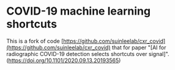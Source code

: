 # COVID-19 machine learning shortcuts
This is a fork of code [https://github.com/suinleelab/cxr_covid](https://github.com/suinleelab/cxr_covid) that for paper "[AI for radiographic COVID-19 detection selects shortcuts over signal]". (https://doi.org/10.1101/2020.09.13.20193565)<br/>
